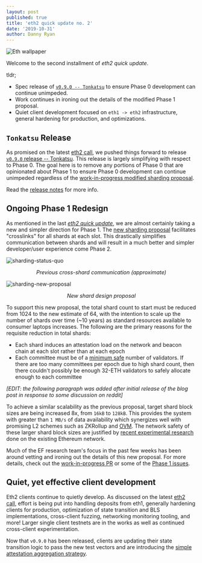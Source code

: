 ```yaml
---
layout: post
published: true
title: 'eth2 quick update no. 2'
date: '2019-10-31'
author: Danny Ryan
---
```


![Eth wallpaper](https://blog.ethereum.org/img/2019/10/kumiko_background.jpeg)

Welcome to the second installment of _eth2 quick update_.

tldr;

* Spec release of [`v0.9.0 -- Tonkatsu`](https://github.com/ethereum/eth2.0-spec-tests/releases/tag/v0.9.0) to ensure Phase 0 development can continue unimpeded.
* Work continues in ironing out the details of the modified Phase 1 proposal.
* Quiet client development focused on `eth1 -> eth2` infrastructure, general hardening for production, and optimizations.

## `Tonkatsu` Release

As promised on the latest [eth2 call](https://www.youtube.com/watch?v=DXGeC7cg71Y), we pushed things forward to release [`v0.9.0` release -- Tonkatsu](https://github.com/ethereum/eth2.0-spec-tests/releases/tag/v0.9.0). This release is largely simplifying with respect to Phase 0. The goal here is to remove any portions of Phase 0 that are opinionated about Phase 1 to ensure Phase 0 development can continue unimpeded regardless of the [work-in-progress modified sharding proposal](https://github.com/ethereum/eth2.0-specs/pull/1427).

Read the [release notes](https://github.com/ethereum/eth2.0-spec-tests/releases/tag/v0.9.0) for more info.

## Ongoing Phase 1 Redesign

As mentioned in the last [_eth2 quick update_](https://blog.ethereum.org/2019/10/23/eth2-quick-update/), we are almost certainly taking a new and simpler direction for Phase 1. The [new sharding proposal](https://notes.ethereum.org/KbEyHiaSRQW_KS7dDK0OFw) facilitates "crosslinks" for all shards at each slot. This drastically simplifies communication between shards and will result in a much better and simpler developer/user experience come Phase 2.
  
<p align="center">
  
![sharding-status-quo](https://blog.ethereum.org/img/2019/10/sharding-status-quo.png) </p> 

<p align="center"> <i>Previous cross-shard communication (approximate)</i> </p> 

<p align="center">
  
![sharding-new-proposal](https://blog.ethereum.org/img/2019/10/sharding-new-proposal.png) </p>

<p align="center">  <i>New shard design proposal</i> </p> 


To support this new proposal, the total shard count to start must be reduced from 1024 to the new estimate of 64, with the intention to scale up the number of shards over time (~10 years) as standard resources available to consumer laptops increases. The following are the primary reasons for the requisite reduction in total shards:

* Each shard induces an attestation load on the network and beacon chain at each slot rather than at each epoch
* Each committee must be of a [minimum safe](https://medium.com/@chihchengliang/minimum-committee-size-explained-67047111fa20) number of validators. If there are too many committees per epoch due to high shard count, then there couldn't possibly be enough 32-ETH validators to safely allocate enough to each committee 

_[EDIT: the following paragraph was added after initial release of the blog post in response to some discussion on reddit]_

To achieve a similar scalability as the previous proposal, target shard block sizes are being increased 8x, from `16kB` to `128kB`. This provides the system with greater than `1 MB/s` of data availability which synergizes well with promising L2 schemes such as ZKRollup and [OVM](https://medium.com/cryptoeconomics-lab/a-gentle-guide-to-the-ovm-934035646942). The network safety of these larger shard block sizes are justified by [recent experimental research](https://ethereum-magicians.org/t/eip-2028-transaction-data-gas-cost-reduction/3280/24) done on the existing Ethereum network.

Much of the EF research team's focus in the past few weeks has been around vetting and ironing out the details of this new proposal. For more details, check out the [work-in-progress PR](https://github.com/ethereum/eth2.0-specs/pull/1427) or some of the [Phase 1 issues](https://github.com/ethereum/eth2.0-specs/issues?q=is%3Aopen+is%3Aissue+label%3A%22phase+1%22).


## Quiet, yet effective client development

Eth2 clients continue to quietly develop. As discussed on the latest [eth2 call](https://www.youtube.com/watch?v=DXGeC7cg71Y), effort is being put into handling deposits from eth1, generally hardening clients for production, optimization of state transition and BLS implementations, cross-client fuzzing, networking monitoring tooling, and more! Larger single client testnets are in the works as well as continued cross-client experimentation.

Now that `v0.9.0` has been released, clients are updating their state transition logic to pass the new test vectors and are introducing the [simple attestation aggregation strategy](https://github.com/ethereum/eth2.0-specs/blob/master/specs/validator/0_beacon-chain-validator.md#attestation-aggregation).
